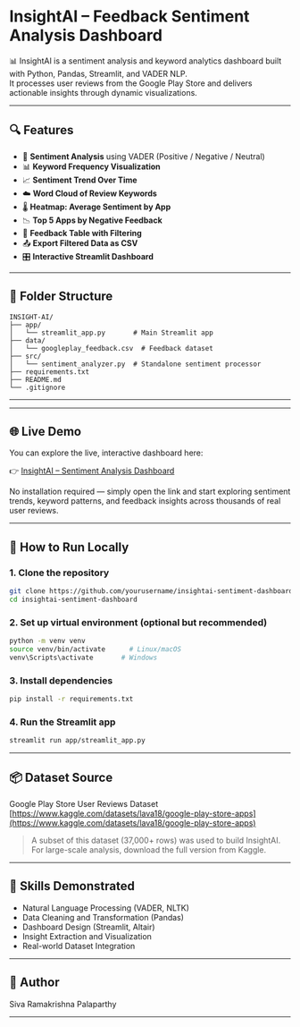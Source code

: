 
# InsightAI – Feedback Sentiment Analysis Dashboard

📊 InsightAI is a sentiment analysis and keyword analytics dashboard built with Python, Pandas, Streamlit, and VADER NLP.  
It processes user reviews from the Google Play Store and delivers actionable insights through dynamic visualizations.

---

## 🔍 Features

- 🧠 **Sentiment Analysis** using VADER (Positive / Negative / Neutral)
- 📊 **Keyword Frequency Visualization**
- 📈 **Sentiment Trend Over Time**
- ☁️ **Word Cloud of Review Keywords**
- 🌡️ **Heatmap: Average Sentiment by App**
- 📉 **Top 5 Apps by Negative Feedback**
- 🧾 **Feedback Table with Filtering**
- 📤 **Export Filtered Data as CSV**
- 🎛️ **Interactive Streamlit Dashboard**

---

## 📂 Folder Structure

```
INSIGHT-AI/
├── app/
│   └── streamlit_app.py       # Main Streamlit app
├── data/
│   └── googleplay_feedback.csv  # Feedback dataset
├── src/
│   └── sentiment_analyzer.py  # Standalone sentiment processor
├── requirements.txt
├── README.md
└── .gitignore
```

---

---

## 🌐 Live Demo

You can explore the live, interactive dashboard here:

👉 [InsightAI – Sentiment Analysis Dashboard](https://insight-ai-sentiment-dashboard-bwtmswcb8odx2yti6ybism.streamlit.app/)

No installation required — simply open the link and start exploring sentiment trends, keyword patterns, and feedback insights across thousands of real user reviews.

---

## 🚀 How to Run Locally

### 1. Clone the repository
```bash
git clone https://github.com/yourusername/insightai-sentiment-dashboard.git
cd insightai-sentiment-dashboard
```

### 2. Set up virtual environment (optional but recommended)
```bash
python -m venv venv
source venv/bin/activate      # Linux/macOS
venv\Scripts\activate       # Windows
```

### 3. Install dependencies
```bash
pip install -r requirements.txt
```

### 4. Run the Streamlit app
```bash
streamlit run app/streamlit_app.py
```

---

## 📦 Dataset Source

Google Play Store User Reviews Dataset  
[https://www.kaggle.com/datasets/lava18/google-play-store-apps](https://www.kaggle.com/datasets/lava18/google-play-store-apps)

> A subset of this dataset (37,000+ rows) was used to build InsightAI. For large-scale analysis, download the full version from Kaggle.

---

## 🧠 Skills Demonstrated

- Natural Language Processing (VADER, NLTK)
- Data Cleaning and Transformation (Pandas)
- Dashboard Design (Streamlit, Altair)
- Insight Extraction and Visualization
- Real-world Dataset Integration

---

## 🙌 Author

Siva Ramakrishna Palaparthy

---
